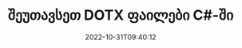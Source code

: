 ---
############################# Static ############################
layout: "auto-gen-merger"
date: 2022-10-31T09:40:12
draft: false
otherformats: epub html mht mhtml odp ods odt one otp ott pdf pps ppsx ppt pptx rtf

############################# Head ############################
head_title: "შეუთავსეთ DOTX ფაილები C#-ში | DOTX შერწყმა"
head_description: "გააერთიანეთ რამდენიმე DOTX ფაილი ერთ ფაილში C# .NET დოკუმენტების შერწყმის API-ს გამოყენებით. შეუთავსეთ კონკრეტული გვერდები ან გვერდების დიაპაზონი სხვადასხვა დოკუმენტიდან ერთ დოკუმენტამდე."

############################# Header ############################
title: "შეუთავსეთ DOTX ფაილები C#-ში"
description: "შეუთავსეთ DOTX .NET კოდის რამდენიმე სტრიქონთან."
bg_image: "https://cms.admin.containerize.com/templates/aspose/App_Themes/V3/images/bg/header1.png"
bg_overlay: false
button:
    enable: true
    icon: "fas fa-arrow-down"
    label: "ჩამოტვირთეთ უფასო საცდელი"
    link: "https://downloads.groupdocs.com/merger/net"

############################# SubMenu ############################
submenu:
    enable: true

    left:
        img_alt: "GroupDocs.Merger for .NET"
        image: "https://cms.admin.containerize.com/templates/groupdocs/images/product-logos/90x90-noborder/groupdocs-merger-net.png"
        product: "GroupDocs.Merger"
        platform: ".NET"

    middle:
        button:

            # button loop
            - link: "https://apireference.groupdocs.com/merger/net"
              text: "API მითითება"

            # button loop
            - link: "https://github.com/groupdocs-merger"
              text: "კოდის მაგალითები"

            # button loop
            - link: "https://products.groupdocs.app/merger/family"
              text: "ცოცხალი დემო"

            # button loop
            - link: "https://purchase.groupdocs.com/pricing/merger/net"
              text: "ფასი"

    right:
        link_download: "https://downloads.groupdocs.com/merger"
        link_learn: "https://docs.groupdocs.com/merger/net"
        link_buy: "https://purchase.groupdocs.com"

############################# About ############################
about:
    enable: true
    title: "GroupDocs.Merger for .NET API-ს შესახებ"
    content: |
        [GroupDocs.Merger for .NET](/ka/merger/net/) უზრუნველყოფს მოსახერხებელ გადაწყვეტას მრავალი PDF-ის, Microsoft Office-ის (Word, Excel, PowerPoint, OneNote), OpenDocument, HTML, სურათების და ბევრი სხვა დოკუმენტი ერთ ფაილში .NET აპლიკაციებში. GroupDocs.Merger დაზოგავს დიდ ძალისხმევას, რადგან თქვენ გაქვთ უფლება დააკავშიროთ DOTX დოკუმენტები - არ არის საჭირო მესამე მხარის პროგრამული უზრუნველყოფის, დესკტოპის აპლიკაციების ან დანამატების დაყენება. ახლა ზედმეტია დროის დაკარგვა და ფაილების ხელით გაერთიანება! GroupDocs-ის მისიაა საუკეთესო ხარისხის უზრუნველყოფა და დოკუმენტების დამუშავების სამუშაოების გამარტივება.
        
        GroupDocs.Merger API არის სწორი არჩევანი კორპორატიული გადაწყვეტილებებისთვის, რომლებიც საჭიროებენ ფაილების კომბინირების ფუნქციებს. ეს API-ები კარგად არის მხარდაჭერილი ყველა ძირითად ოპერაციულ სისტემასა და პლატფორმაზე, მათ შორის {{Runtime}}.

############################# Steps ############################
steps:
    enable: true
    title_left: "როგორ გავაერთიანოთ მრავალი DOTX ფაილი"
    content_left: |
        [GroupDocs.Merger for .NET](/ka/merger/net/) უადვილებს .NET დეველოპერებს ორი ან მეტი DOTX ფაილის გაერთიანებას თავიანთ აპლიკაციებში. რამდენიმე მარტივი ნაბიჯი.
        
        * შექმენით **Merger**-ის ახალი ეგზემპლარი და გადაიტანეთ წყაროს დოკუმენტის გზა კონსტრუქტორის პარამეტრად.
        * დარეკეთ **Join** **Merger** კლასში და გაიარეთ მეორე წყაროს დოკუმენტის გზა.
        * დარეკეთ **Save** **Merger** კლასის გაერთიანებული დოკუმენტის შესანახად.

    title_right: "სისტემის მოთხოვნები"
    content_right: |
        GroupDocs.Merger for .NET API-ები მხარდაჭერილია ყველა ძირითად პლატფორმაზე და ოპერაციულ სისტემაზე. ქვემოთ მოცემული კოდის შესრულებამდე, დარწმუნდით, რომ თქვენს სისტემაში დაინსტალირებული გაქვთ შემდეგი წინაპირობები.

        * ოპერაციული სისტემები: Microsoft Windows, Linux, MacOS
        * განვითარების გარემო: Visual Studio, Xamarin, MonoDevelop
        * ჩარჩოები: .NET Framework, .NET Standard, .NET Core, Mono
        * ჩამოტვირთეთ GroupDocs.Merger for .NET-ის უახლესი ვერსია [NuGet](https://www.nuget.org/packages/groupdocs.merger)
         
    code: |
     {{% merger/additional-styles %}}
     {{< merger/code-merger title="როგორ გავაერთიანოთ DOTX ფაილი C#-ის მაგალითის კოდის გამოყენებით">}}

        ```csharp    
        // შეუთავსეთ DOTX ფაილი GroupDocs.Merger API-ს გამოყენებით
        // მყისიერი შერწყმა შეყვანით DOTX დოკუმენტით
        using (Merger merger = new Merger("input1.dotx"))
          {
            // Call Join მეთოდის შერწყმის კლასის მაგალითი და გაიარეთ მეორე წყაროს დოკუმენტის გზა
            merger.Join("input2.dotx");
    
            // ზარის შერწყმის კლასის ინსტანციის Save მეთოდი გაერთიანებული დოკუმენტის შესანახად
            merger.Save("merged-file.dotx");
          }
        ```
     {{< /merger/code-merger >}}

############################# Demos ############################
demos:
    enable: true
    title: "ცოცხალი დემო - ონლაინ აპლიკაცია დოკუმენტების გაერთიანებისთვის"
    content: |
       შეუთავსეთ ერთზე მეტი DOTX ფაილი ახლავე, ეწვიეთ [GroupDocs.Merger Live Demos](https://products.groupdocs.app/merger/family) ვებსაიტს.
       ცოცხალი დემოს აქვს შემდეგი უპირატესობები.
        
############################# About Formats ############################
about_formats:
    enable: true

############################# More Formats ############################
more_formats:
    enable: true
    title: "სხვა დოკუმენტის ფორმატების შერწყმა"
    content: |
        .NET დოკუმენტების შერწყმის API ფაილის ფორმატებისა და სურათებისთვის. გააერთიანეთ დოკუმენტების ზოგიერთი პოპულარული ფორმატი, როგორც ეს ქვემოთ არის ნათქვამი.

############################# Back to top ###############################
back_to_top:
    enable: true
---